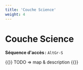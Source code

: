```yaml
---
title: 'Couche Science'
weight: 4
---
```


# Couche Science

**Séquence d'accès :** `AltGr-S`

{{<hint danger>}}
TODO ⇒ map & description
{{</hint>}}